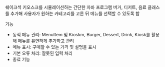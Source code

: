 쉐이크섹 키오스크를 시뮬레이션하는 간단한 자바 프로그램
버거, 디저트, 음료 클래스를 추가해 사용자가 원하는 카테고리를 고른 뒤 메뉴를 선택할 수 있도록 함 

기능
- 동적 메뉴 관리: MenuItem 및 Kioskm, Burger, Dessert, Drink, Kiosk를 활용해 메뉴를 유연하게 추가하고 관리
- 메뉴 표시: 구매할 수 있는 가격 및 설명을 표시
- 기본 오류 처리: 잘못된 입력 처리
- 종료 기능

